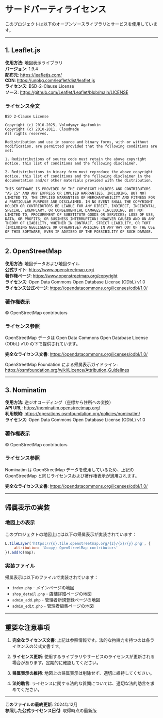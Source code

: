 # サードパーティライセンス

このプロジェクトは以下のオープンソースライブラリとサービスを使用しています。

---

## 1. Leaflet.js

**使用方法**: 地図表示ライブラリ  
**バージョン**: 1.9.4  
**配布元**: https://leafletjs.com/  
**CDN**: https://unpkg.com/leaflet/dist/leaflet.js  
**ライセンス**: BSD-2-Clause License  
**ソース**: https://github.com/Leaflet/Leaflet/blob/main/LICENSE  

### ライセンス全文

```
BSD 2-Clause License

Copyright (c) 2010-2025, Volodymyr Agafonkin
Copyright (c) 2010-2011, CloudMade
All rights reserved.

Redistribution and use in source and binary forms, with or without modification, are permitted provided that the following conditions are met:

1. Redistributions of source code must retain the above copyright notice, this list of conditions and the following disclaimer.

2. Redistributions in binary form must reproduce the above copyright notice, this list of conditions and the following disclaimer in the documentation and/or other materials provided with the distribution.

THIS SOFTWARE IS PROVIDED BY THE COPYRIGHT HOLDERS AND CONTRIBUTORS "AS IS" AND ANY EXPRESS OR IMPLIED WARRANTIES, INCLUDING, BUT NOT LIMITED TO, THE IMPLIED WARRANTIES OF MERCHANTABILITY AND FITNESS FOR A PARTICULAR PURPOSE ARE DISCLAIMED. IN NO EVENT SHALL THE COPYRIGHT HOLDER OR CONTRIBUTORS BE LIABLE FOR ANY DIRECT, INDIRECT, INCIDENTAL, SPECIAL, EXEMPLARY, OR CONSEQUENTIAL DAMAGES (INCLUDING, BUT NOT LIMITED TO, PROCUREMENT OF SUBSTITUTE GOODS OR SERVICES; LOSS OF USE, DATA, OR PROFITS; OR BUSINESS INTERRUPTION) HOWEVER CAUSED AND ON ANY THEORY OF LIABILITY, WHETHER IN CONTRACT, STRICT LIABILITY, OR TORT (INCLUDING NEGLIGENCE OR OTHERWISE) ARISING IN ANY WAY OUT OF THE USE OF THIS SOFTWARE, EVEN IF ADVISED OF THE POSSIBILITY OF SUCH DAMAGE.
```

---

## 2. OpenStreetMap

**使用方法**: 地図データおよび地図タイル  
**公式サイト**: https://www.openstreetmap.org/  
**著作権ページ**: https://www.openstreetmap.org/copyright  
**ライセンス**: Open Data Commons Open Database License (ODbL) v1.0  
**ライセンス公式ページ**: https://opendatacommons.org/licenses/odbl/1.0/  

### 著作権表示

© OpenStreetMap contributors

### ライセンス参照

OpenStreetMap データは Open Data Commons Open Database License (ODbL) v1.0 の下で提供されています。

**完全なライセンス文書**: https://opendatacommons.org/licenses/odbl/1.0/

OpenStreetMap Foundation による帰属表示ガイドライン:  
https://osmfoundation.org/wiki/Licence/Attribution_Guidelines

---

## 3. Nominatim

**使用方法**: 逆ジオコーディング（座標から住所への変換）  
**API URL**: https://nominatim.openstreetmap.org/  
**利用規約**: https://operations.osmfoundation.org/policies/nominatim/  
**ライセンス**: Open Data Commons Open Database License (ODbL) v1.0  

### 著作権表示

© OpenStreetMap contributors

### ライセンス参照

Nominatim は OpenStreetMap データを使用しているため、上記の OpenStreetMap と同じライセンスおよび著作権表示が適用されます。

**完全なライセンス文書**: https://opendatacommons.org/licenses/odbl/1.0/

---

## 帰属表示の実装

### 地図上の表示

このプロジェクトの地図上には以下の帰属表示が実装されています：

```javascript
L.tileLayer('https://{s}.tile.openstreetmap.org/{z}/{x}/{y}.png', {
    attribution: '&copy; OpenStreetMap contributors'
}).addTo(map);
```

### 実装ファイル

帰属表示は以下のファイルで実装されています：

- `index.php` - メインページの地図
- `shop_detail.php` - 店舗詳細ページの地図  
- `admin_add.php` - 管理者新規登録ページの地図
- `admin_edit.php` - 管理者編集ページの地図

---

## 重要な注意事項

1. **完全なライセンス文書**: 上記は参照情報です。法的な拘束力を持つのは各ライセンスの公式文書です。

2. **ライセンス更新**: 使用するライブラリやサービスのライセンスが更新される場合があります。定期的に確認してください。

3. **帰属表示の維持**: 地図上の帰属表示は削除せず、適切に維持してください。

4. **法的助言**: ライセンスに関する法的な質問については、適切な法的助言を求めてください。

---

**このファイルの最終更新**: 2024年12月  
**参照した公式ライセンス日付**: 取得時点の最新版